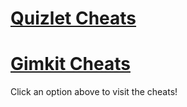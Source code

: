 # [Quizlet Cheats](quizlet/README.md)

# [Gimkit Cheats](gimkit/README.md)

<span name="gimkit, gimkit cheat, gimkit hack, gimkit advantage, gimkit cheats, gimkit hacks
quizlet, quizlet cheat, quizlet hack, quizlet advantage, quizlet cheats, quizlet hacks" title="(?) Help">Click an option above to visit the cheats!</span>

